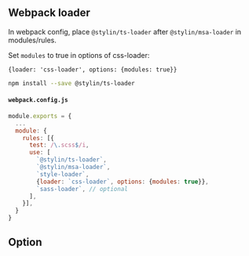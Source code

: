 ## Webpack loader

In webpack config, place `@stylin/ts-loader` after `@stylin/msa-loader` in modules/rules.

Set `modules` to true in options of css-loader: 

`{loader: 'css-loader', options: {modules: true}}`

```sh
npm install --save @stylin/ts-loader
```

#### `webpack.config.js`
```js
module.exports = {
  ...
  module: {
    rules: [{
      test: /\.scss$/i,
      use: [
        `@stylin/ts-loader`,
        `@stylin/msa-loader`,
        `style-loader`,
        {loader: `css-loader`, options: {modules: true}},
        `sass-loader`, // optional
      ],
    }],
  }
}
```

## Option